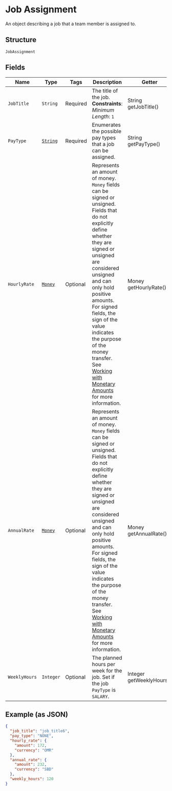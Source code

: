 
# Job Assignment

An object describing a job that a team member is assigned to.

## Structure

`JobAssignment`

## Fields

| Name | Type | Tags | Description | Getter |
|  --- | --- | --- | --- | --- |
| `JobTitle` | `String` | Required | The title of the job.<br>**Constraints**: *Minimum Length*: `1` | String getJobTitle() |
| `PayType` | [`String`](../../doc/models/job-assignment-pay-type.md) | Required | Enumerates the possible pay types that a job can be assigned. | String getPayType() |
| `HourlyRate` | [`Money`](../../doc/models/money.md) | Optional | Represents an amount of money. `Money` fields can be signed or unsigned.<br>Fields that do not explicitly define whether they are signed or unsigned are<br>considered unsigned and can only hold positive amounts. For signed fields, the<br>sign of the value indicates the purpose of the money transfer. See<br>[Working with Monetary Amounts](https://developer.squareup.com/docs/build-basics/working-with-monetary-amounts)<br>for more information. | Money getHourlyRate() |
| `AnnualRate` | [`Money`](../../doc/models/money.md) | Optional | Represents an amount of money. `Money` fields can be signed or unsigned.<br>Fields that do not explicitly define whether they are signed or unsigned are<br>considered unsigned and can only hold positive amounts. For signed fields, the<br>sign of the value indicates the purpose of the money transfer. See<br>[Working with Monetary Amounts](https://developer.squareup.com/docs/build-basics/working-with-monetary-amounts)<br>for more information. | Money getAnnualRate() |
| `WeeklyHours` | `Integer` | Optional | The planned hours per week for the job. Set if the job `PayType` is `SALARY`. | Integer getWeeklyHours() |

## Example (as JSON)

```json
{
  "job_title": "job_title6",
  "pay_type": "NONE",
  "hourly_rate": {
    "amount": 172,
    "currency": "OMR"
  },
  "annual_rate": {
    "amount": 232,
    "currency": "SBD"
  },
  "weekly_hours": 120
}
```

